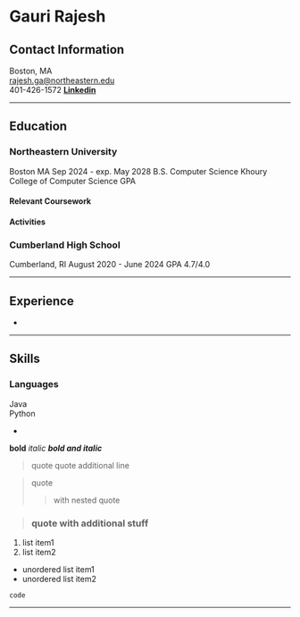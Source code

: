 
# Gauri Rajesh

## Contact Information

Boston, MA        
rajesh.ga@northeastern.edu  
401-426-1572
**[Linkedin](https://www.linkedin.com/in/gauri-rajesh-4a46bb272/)**

---

## Education

### Northeastern University
Boston MA
Sep 2024 - exp. May 2028
B.S. Computer Science
Khoury College of Computer Science
GPA

#### Relevant Coursework

#### Activities

### Cumberland High School
Cumberland, RI
August 2020 - June 2024
GPA 4.7/4.0

---

## Experience

- 

---

## Skills

### Languages
Java  
Python

- 

**bold**
*italic*
***bold and italic***

> quote
> quote additional line

> quote
>> with nested quote

> ### quote with additional stuff

1. list item1
2. list item2

- unordered list item1
- unordered list item2

`code`

---


